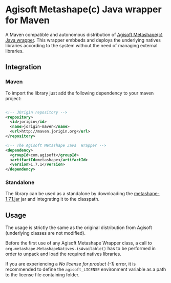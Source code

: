 # Agisoft Metashape(c) Java wrapper for Maven

A Maven compatible and autonomous distribution of [Agisoft Metashape(c) Java wrapper](https://www.agisoft.com/downloads/installer/). This wrapper embbeds and deploys the underlying natives libraries according to the system without the need of managing external libraries. 

## Integration

### Maven
To import the library just add the following dependency to your maven project:
```xml

<!-- JOrigin repository -->          
<repository>
  <id>jorigin</id>
  <name>jorigin-maven</name>
  <url>http://maven.jorigin.org</url>
</repository>

<!-- The Agisoft Metashape Java  Wrapper -->
<dependency>
  <groupId>com.agisoft</groupId>
  <artifactId>metashape</artifactId>
  <version>1.7.1</version>
</dependency>
```

### Standalone
The library can be used as a standalone by downloading the [metashape-1.7.1.jar](https://github.com/jseinturier/metashape-java-maven/releases/download/v1.7.1/metashape-1.7.1.jar) jar and integrating it to the classpath. 

## Usage
The usage is strictly the same as the original distribution from Agisoft (underlying classes are not modified).

Before the first use of any Agisoft Metashape Wrapper class, a call to `org.metashape.MetashapeNatives.isAvailable()` has to be performed in order to unpack and load the required natives libraries.

If you are experiencing a *No license for product (-1)* error, it is recommended to define the `agisoft_LICENSE` environment variable as a path to the license file containing folder.
